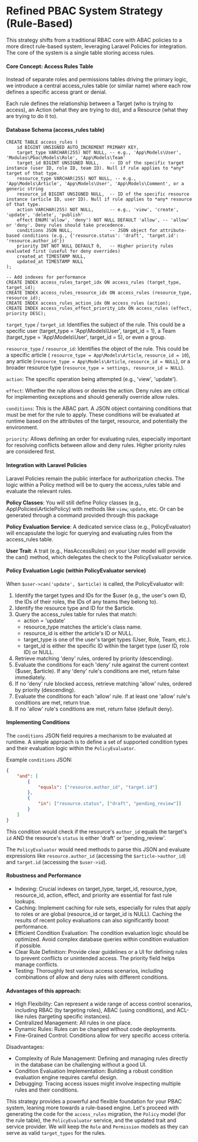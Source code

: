 # Refined PBAC System Strategy (Rule-Based)
This strategy shifts from a traditional RBAC core with ABAC policies to a more direct rule-based system, leveraging Laravel Policies for integration. The core of the system is a single table storing access rules.

#### Core Concept: Access Rules Table
Instead of separate roles and permissions tables driving the primary logic, we introduce a central access_rules table (or similar name) where each row defines a specific access grant or denial.

Each rule defines the relationship between a Target (who is trying to access), an Action (what they are trying to do), and a Resource (what they are trying to do it to).

#### Database Schema (access_rules table)

```
CREATE TABLE access_rules (
    id BIGINT UNSIGNED AUTO_INCREMENT PRIMARY KEY,
    target_type VARCHAR(255) NOT NULL, -- e.g., 'App\Models\User', 'Modules\Pbac\Models\Role', 'App\Models\Team'
    target_id BIGINT UNSIGNED NULL,    -- ID of the specific target instance (user ID, role ID, team ID). Null if rule applies to *any* target of that type.
    resource_type VARCHAR(255) NOT NULL, -- e.g., 'App\Models\Article', 'App\Models\User', 'App\Models\Comment', or a generic string
    resource_id BIGINT UNSIGNED NULL,  -- ID of the specific resource instance (article ID, user ID). Null if rule applies to *any* resource of that type.
    action VARCHAR(255) NOT NULL,      -- e.g., 'view', 'create', 'update', 'delete', 'publish'
    effect ENUM('allow', 'deny') NOT NULL DEFAULT 'allow', -- 'allow' or 'deny'. Deny rules should take precedence.
    conditions JSON NULL,              -- JSON object for attribute-based conditions (e.g., {'resource.status': 'draft', 'target.id': 'resource.author_id'})
    priority INT NOT NULL DEFAULT 0,   -- Higher priority rules evaluated first (useful for deny overrides)
    created_at TIMESTAMP NULL,
    updated_at TIMESTAMP NULL
);

-- Add indexes for performance
CREATE INDEX access_rules_target_idx ON access_rules (target_type, target_id);
CREATE INDEX access_rules_resource_idx ON access_rules (resource_type, resource_id);
CREATE INDEX access_rules_action_idx ON access_rules (action);
CREATE INDEX access_rules_effect_priority_idx ON access_rules (effect, priority DESC);
```

`target_type` / `target_id`: Identifies the subject of the rule. This could be a specific user (target_type = 'App\Models\User', target_id = 1), a Team (target_type = 'App\Models\User', target_id = 5), or even a group.

`resource_type` / `resource_id`: Identifies the object of the rule. This could be a specific article ( `resource_type = App\Models\Article`, `resource_id = 10`), any article (`resource_type = App\Models\Article`, `resource_id = NULL`), or a broader resource type (`resource_type = settings, resource_id = NULL`).

`action`: The specific operation being attempted (e.g., 'view', 'update').

`effect`: Whether the rule allows or denies the action. Deny rules are critical for implementing exceptions and should generally override allow rules.

`conditions`: This is the ABAC part. A JSON object containing conditions that must be met for the rule to apply. These conditions will be evaluated at runtime based on the attributes of the target, resource, and potentially the environment.

`priority`: Allows defining an order for evaluating rules, especially important for resolving conflicts between allow and deny rules. Higher priority rules are considered first.

#### Integration with Laravel Policies
Laravel Policies remain the public interface for authorization checks. The logic within a Policy method will be to query the access_rules table and evaluate the relevant rules.

**Policy Classes**: You will still define Policy classes (e.g., App\Policies\ArticlePolicy) with methods like `view`, `update`, etc. Or can be generated through a command provided through this package

**Policy Evaluation Service**: A dedicated service class (e.g., PolicyEvaluator) will encapsulate the logic for querying and evaluating rules from the access_rules table.

**User Trait**: A trait (e.g., HasAccessRules) on your User model will provide the can() method, which delegates the check to the PolicyEvaluator service.

#### Policy Evaluation Logic (within PolicyEvaluator service)
When `$user->can('update', $article)` is called, the PolicyEvaluator will:

1. Identify the target types and IDs for the $user (e.g., the user's own ID, the IDs of their roles, the IDs of any teams they belong to).
2. Identify the resource type and ID for the $article.
3. Query the access_rules table for rules that match:
    - action = 'update'
    - resource_type matches the article's class name.
    - resource_id is either the article's ID or NULL.
    - target_type is one of the user's target types (User, Role, Team, etc.).
    - target_id is either the specific ID within the target type (user ID, role ID) or NULL.
4. Retrieve matching 'deny' rules, ordered by priority (descending).
5. Evaluate the conditions for each 'deny' rule against the current context ($user, $article). If any 'deny' rule's conditions are met, return false immediately.
6. If no 'deny' rule blocked access, retrieve matching 'allow' rules, ordered by priority (descending).
7. Evaluate the conditions for each 'allow' rule. If at least one 'allow' rule's conditions are met, return true.
8. If no 'allow' rule's conditions are met, return false (default deny).

#### Implementing Conditions
The `conditions` JSON field requires a mechanism to be evaluated at runtime. A simple approach is to define a set of supported condition types and their evaluation logic within the `PolicyEvaluator`.

Example `conditions` JSON:
```json
{
    "and": [
        {
            "equals": ["resource.author_id", "target.id"]
        },
        {
            "in": ["resource.status", ["draft", "pending_review"]]
        }
    ]
}
```


This condition would check if the resource's `author_id` equals the target's `id` AND the resource's `status` is either 'draft' or 'pending_review'.

The `PolicyEvaluator` would need methods to parse this JSON and evaluate expressions like `resource.author_id` (accessing the `$article->author_id`) and `target.id` (accessing the `$user->id`).

#### Robustness and Performance
- Indexing: Crucial indexes on target_type, target_id, resource_type, resource_id, action, effect, and priority are essential for fast rule lookups.
- Caching: Implement caching for rule sets, especially for rules that apply to roles or are global (resource_id or target_id is NULL). Caching the results of recent policy evaluations can also significantly boost performance.
- Efficient Condition Evaluation: The condition evaluation logic should be optimized. Avoid complex database queries within condition evaluation if possible.
- Clear Rule Definition: Provide clear guidelines or a UI for defining rules to prevent conflicts or unintended access. The priority field helps manage conflicts.
- Testing: Thoroughly test various access scenarios, including combinations of allow and deny rules with different conditions.

#### Advantages of this approach:
- High Flexibility: Can represent a wide range of access control scenarios, including RBAC (by targeting roles), ABAC (using conditions), and ACL-like rules (targeting specific instances).
- Centralized Management: All rules in one place.
- Dynamic Rules: Rules can be changed without code deployments.
- Fine-Grained Control: Conditions allow for very specific access criteria.

Disadvantages:
- Complexity of Rule Management: Defining and managing rules directly in the database can be challenging without a good UI.
- Condition Evaluation Implementation: Building a robust condition evaluation engine requires careful design.
- Debugging: Tracing access issues might involve inspecting multiple rules and their conditions.

This strategy provides a powerful and flexible foundation for your PBAC system, leaning more towards a rule-based engine. Let's proceed with generating the code for the `access_rules` migration, the `Policy` model (for the rule table), the `PolicyEvaluator` service, and the updated trait and service provider. We will keep the `Role` and `Permission` models as they can serve as valid `target_types` for the rules.